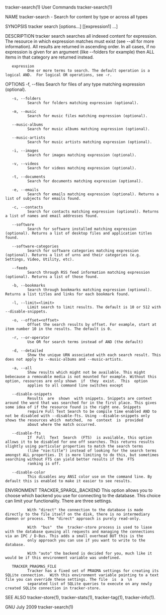 tracker-search(1)                                                                             User Commands                                                                             tracker-search(1)

NAME
       tracker-search - Search for content by type or across all types

SYNOPSIS
       tracker search [options...] [[expression1] ...]

DESCRIPTION
       tracker  search searches all indexed content for expression. The resource in which expression matches must exist (see --all for more information). All results are returned in ascending order. In
       all cases, if no expression is given for an argument (like --folders for example) then ALL items in that category are returned instead.

       expression
              One or more terms to search. The default operation is a logical AND.  For logical OR operations, see -r.

OPTIONS
       -f, --files
              Search for files of any type matching expression (optional).

       -s, --folders
              Search for folders matching expression (optional).

       -m, --music
              Search for music files matching expression (optional).

       --music-albums
              Search for music albums matching expression (optional).

       --music-artists
              Search for music artists matching expression (optional).

       -i, --images
              Search for images matching expression (optional).

       -v, --videos
              Search for videos matching expression (optional).

       -t, --documents
              Search for documents matching expression (optional).

       -e, --emails
              Search for emails matching expression (optional). Returns a list of subjects for emails found.

       -c, --contacts
              Search for contacts matching expression (optional). Returns a list of names and email addresses found.

       --software
              Search for software installed matching expression (optional). Returns a list of desktop files and application titles found.

       --software-categories
              Search for software categories matching expression (optional). Returns a list of urns and their categories (e.g. Settings, Video, Utility, etc).

       --feeds
              Search through RSS feed information matching expression (optional). Returns a list of those found.

       -b, --bookmarks
              Search through bookmarks matching expression (optional). Returns a list titles and links for each bookmark found.

       -l, --limit=<limit>
              Limit search to limit results. The default is 10 or 512 with --disable-snippets.

       -o, --offset=<offset>
              Offset the search results by offset. For example, start at item number 10 in the results. The default is 0.

       -r, --or-operator
              Use OR for search terms instead of AND (the default)

       -d, --detailed
              Show the unique URN associated with each search result. This does not apply to --music-albums and --music-artists.

       -a, --all
              Show results which might not be available. This might bebecause a removable media is not mounted for example. Without this option, resources are only shown  if  they  exist.  This  option
              applies to all command line switches except

       --disable-snippets
              Results  are  shown  with snippets. Snippets are context around the word that was searched for in the first place. This gives some idea of if the resource found is the right one. Snippets
              require Full Text Search to be compile time enabled AND to not be disabled with --disable-fts. Using --disable-snippets only shows the resources which  matched,  no  context  is  provided
              about where the match occurred.

       --disable-fts
              If  Full  Text  Search  (FTS)  is available, this option allows it to be disabled for one off searches. This returns results slightly using particular properties to match the search terms
              (like "nie:title") instead of looking for the search terms amongst ALL properties. It is more limiting to do this, but sometimes searching without FTS can yield better results if the  FTS
              ranking is off.

       --disable-color
              This disables any ANSI color use on the command line. By default this is enabled to make it easier to see results.

ENVIRONMENT
       TRACKER_SPARQL_BACKEND
              This option allows you to choose which backend you use for connecting to the database. This choice can limit your functionality. There are three settings.

              With "direct" the connection to the database is made directly to the file itself on the disk, there is no intermediary daemon or process. The "direct" approach is purely read-only.

              With  "bus"  the  tracker-store process is used to liase with the database queuing all requests and managing the connections via an IPC / D-Bus. This adds a small overhead BUT this is the
              only approach you can use if you want to write to the database.

              With "auto" the backend is decided for you, much like it would be if this environment variable was undefined.

       TRACKER_PRAGMAS_FILE
              Tracker has a fixed set of PRAGMA settings for creating its SQLite connection.  With this environment variable pointing to a text file you can override these settings. The file  is  a  \n
              separated list of SQLite queries to execute on any newly created SQLite connection in tracker-store.

SEE ALSO
       tracker-store(1), tracker-stats(1), tracker-tag(1), tracker-info(1).

GNU                                                                                             July 2009                                                                               tracker-search(1)
